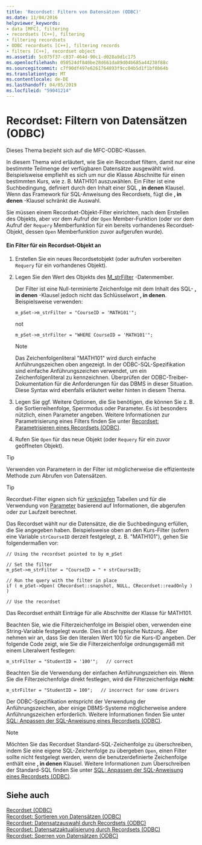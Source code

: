 ```yaml
---
title: 'Recordset: Filtern von Datensätzen (ODBC)'
ms.date: 11/04/2016
helpviewer_keywords:
- data [MFC], filtering
- recordsets [C++], filtering
- filtering recordsets
- ODBC recordsets [C++], filtering records
- filters [C++], recordset object
ms.assetid: 5c075f37-c837-464d-90c1-d028a9d1c175
ms.openlocfilehash: 050524df840be28d661da89d04b685a44238f88c
ms.sourcegitcommit: c7f90df497e6261764893f9cc04b5d1f1bf0b64b
ms.translationtype: MT
ms.contentlocale: de-DE
ms.lasthandoff: 04/05/2019
ms.locfileid: "59041214"
---
```

# <a name="recordset-filtering-records-odbc"></a>Recordset: Filtern von Datensätzen (ODBC)

Dieses Thema bezieht sich auf die MFC-ODBC-Klassen.

In diesem Thema wird erläutert, wie Sie ein Recordset filtern, damit nur eine bestimmte Teilmenge der verfügbaren Datensätze ausgewählt wird. Beispielsweise empfiehlt es sich um nur die Klasse Abschnitte für einen bestimmten Kurs, wie z. B. MATH101 auszuwählen. Ein Filter ist eine Suchbedingung, definiert durch den Inhalt einer SQL **, in denen** Klausel. Wenn das Framework für SQL-Anweisung des Recordsets, fügt die **, in denen** -Klausel schränkt die Auswahl.

Sie müssen einem Recordset-Objekt-Filter einrichten, nach dem Erstellen des Objekts, aber vor dem Aufruf der `Open` Member-Funktion (oder vor dem Aufruf der `Requery` Memberfunktion für ein bereits vorhandenes Recordset-Objekt, dessen `Open` Memberfunktion zuvor aufgerufen wurde).

#### <a name="to-specify-a-filter-for-a-recordset-object"></a>Ein Filter für ein Recordset-Objekt an

1. Erstellen Sie ein neues Recordsetobjekt (oder aufrufen vorbereiten `Requery` für ein vorhandenes Objekt).

1. Legen Sie den Wert des Objekts des [M_strFilter](../../mfc/reference/crecordset-class.md#m_strfilter) -Datenmember.

   Der Filter ist eine Null-terminierte Zeichenfolge mit dem Inhalt des SQL- **, in denen** -Klausel jedoch nicht das Schlüsselwort **, in denen**. Beispielsweise verwenden:

    ```
    m_pSet->m_strFilter = "CourseID = 'MATH101'";
    ```

   not

    ```
    m_pSet->m_strFilter = "WHERE CourseID = 'MATH101'";
    ```

    > [!NOTE]
    >  Das Zeichenfolgenliteral "MATH101" wird durch einfache Anführungszeichen oben angezeigt. In der ODBC-SQL-Spezifikation sind einfache Anführungszeichen verwendet, um ein Zeichenfolgenliteral zu kennzeichnen. Überprüfen der ODBC-Treiber-Dokumentation für die Anforderungen für das DBMS in dieser Situation. Diese Syntax wird ebenfalls erläutert weiter hinten in diesem Thema.

1. Legen Sie ggf. Weitere Optionen, die Sie benötigen, die können Sie z. B. die Sortierreihenfolge, Sperrmodus oder Parameter. Es ist besonders nützlich, einen Parameter angeben. Weitere Informationen zur Parametrisierung eines Filters finden Sie unter [Recordset: Parametrisieren eines Recordsets (ODBC)](../../data/odbc/recordset-parameterizing-a-recordset-odbc.md).

1. Rufen Sie `Open` für das neue Objekt (oder `Requery` für ein zuvor geöffneten Objekt).

> [!TIP]
>  Verwenden von Parametern in der Filter ist möglicherweise die effizienteste Methode zum Abrufen von Datensätzen.

> [!TIP]
>  Recordset-Filter eignen sich für [verknüpfen](../../data/odbc/recordset-performing-a-join-odbc.md) Tabellen und für die Verwendung von [Parameter](../../data/odbc/recordset-parameterizing-a-recordset-odbc.md) basierend auf Informationen, die abgerufen oder zur Laufzeit berechnet.

Das Recordset wählt nur die Datensätze, die die Suchbedingung erfüllen, die Sie angegeben haben. Beispielsweise oben an den Kurs-Filter (sofern eine Variable `strCourseID` derzeit festgelegt, z. B. "MATH101"), gehen Sie folgendermaßen vor:

```
// Using the recordset pointed to by m_pSet

// Set the filter
m_pSet->m_strFilter = "CourseID = " + strCourseID;

// Run the query with the filter in place
if ( m_pSet->Open( CRecordset::snapshot, NULL, CRecordset::readOnly ) )

// Use the recordset
```

Das Recordset enthält Einträge für alle Abschnitte der Klasse für MATH101.

Beachten Sie, wie die Filterzeichenfolge im Beispiel oben, verwenden eine String-Variable festgelegt wurde. Dies ist die typische Nutzung. Aber nehmen wir an, dass Sie den literalen Wert 100 für die Kurs-ID angeben. Der folgende Code zeigt, wie Sie die Filterzeichenfolge ordnungsgemäß mit einem Literalwert festlegen:

```
m_strFilter = "StudentID = '100'";   // correct
```

Beachten Sie die Verwendung der einfachen Anführungszeichen ein. Wenn Sie die Filterzeichenfolge direkt festlegen, wird die Filterzeichenfolge **nicht**:

```
m_strFilter = "StudentID = 100";   // incorrect for some drivers
```

Der ODBC-Spezifikation entspricht der Verwendung der Anführungszeichen, aber einige DBMS-Systeme möglicherweise andere Anführungszeichen erforderlich. Weitere Informationen finden Sie unter [SQL: Anpassen der SQL-Anweisung eines Recordsets (ODBC)](../../data/odbc/sql-customizing-your-recordsets-sql-statement-odbc.md).

> [!NOTE]
>  Möchten Sie das Recordset Standard-SQL-Zeichenfolge zu überschreiben, indem Sie eine eigene SQL-Zeichenfolge zu übergeben `Open`, einen Filter sollte nicht festgelegt werden, wenn die benutzerdefinierte Zeichenfolge enthält eine **, in denen** Klausel. Weitere Informationen zum Überschreiben der Standard-SQL finden Sie unter [SQL: Anpassen der SQL-Anweisung eines Recordsets (ODBC)](../../data/odbc/sql-customizing-your-recordsets-sql-statement-odbc.md).

## <a name="see-also"></a>Siehe auch

[Recordset (ODBC)](../../data/odbc/recordset-odbc.md)<br/>
[Recordset: Sortieren von Datensätzen (ODBC)](../../data/odbc/recordset-sorting-records-odbc.md)<br/>
[Recordset: Datensatzauswahl durch Recordsets (ODBC)](../../data/odbc/recordset-how-recordsets-select-records-odbc.md)<br/>
[Recordset: Datensatzaktualisierung durch Recordsets (ODBC)](../../data/odbc/recordset-how-recordsets-update-records-odbc.md)<br/>
[Recordset: Sperren von Datensätzen (ODBC)](../../data/odbc/recordset-locking-records-odbc.md)